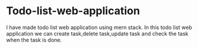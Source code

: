 # Todo-list-web-application
I have made todo list web application using mern stack.  In this todo list web application we can create task,delete task,update task and check the task when the task is done.
